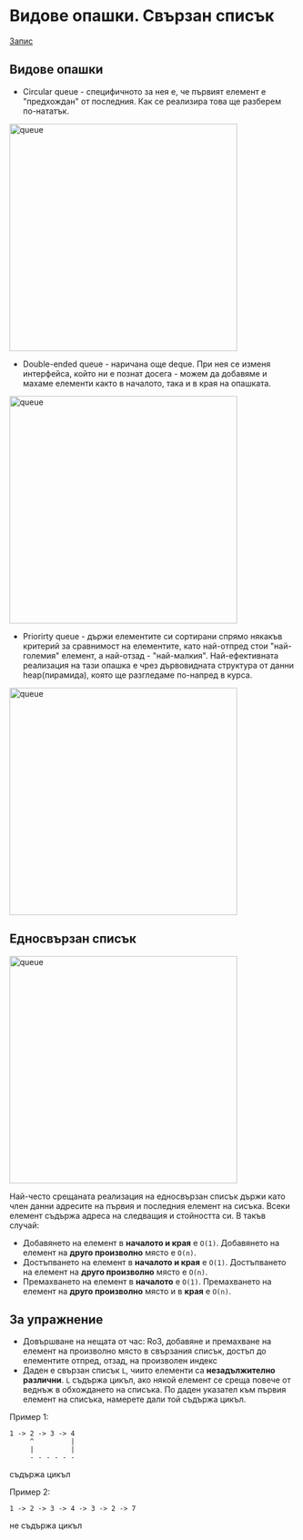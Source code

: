 # Видове опашки. Свързан списък

[Запис](https://drive.google.com/file/d/1dr6jQAthTS3PG4d2rCk9sCCu09pn01Pt/view?usp=sharing)

## Видове опашки

- Circular queue - специфичното за нея е, че първият елемент е "предхождан" от последния. Как се реализира това ще разберем по-нататък. 
<img src="https://cdn.programiz.com/sites/tutorial2program/files/circular-queue.png" alt="queue" width="400"/>

- Double-ended queue - наричана още deque. При нея се изменя интерфейса, който ни е познат досега - можем да добавяме и махаме елементи както в началото, така и в края на опашката.
<img src="https://cdn.programiz.com/sites/tutorial2program/files/double-ended-queue.png" alt="queue" width="400"/>

- Priorirty queue - държи елементите си сортирани спрямо някакъв критерий за сравнимост на елементите, като най-отпред стои "най-големия" елемент, а най-отзад - "най-малкия". Най-ефективната реализация на тази опашка е чрез дървовидната структура от данни heap(пирамида), която ще разгледаме по-напред в курса.
<img src="https://cdn.programiz.com/sites/tutorial2program/files/priority-queue.png" alt="queue" width="400"/>

## Едносвързан списък

<img src="https://favtutor.com/resources/images/uploads/mceu_91429992611623045100409.png" alt="queue" width="400"/>

Най-често срещаната реализация на едносвързан списък държи като член данни адресите на първия и последния елемент на сисъка. Всеки елемент съдържа адреса на следващия и стойността си. В такъв случай:  

- Добавянето на елемент в **началото и края** е `O(1)`. Добавянето на елемент на **друго произволно** място е `O(n)`.
- Достъпването на елемент в **началото и края** е `O(1)`. Достъпването на елемент на **друго произволно** място е `O(n)`.
- Премахването на елемент в **началото** е `O(1)`. Премахването на елемент на **друго произволно** място и в **края** е `O(n)`.

## За упражнение 
- Довършване на нещата от час: Ro3, добавяне и премахване на елемент на произволно място в свързания списък, достъп до елементите отпред, отзад, на произволен индекс
- Даден е свързан списък `L`, чиито елементи са **незадължително различни**. `L` съдържа цикъл, ако някой елемент се среща повече от веднъж в обхождането на списъка. По даден указател към първия елемент на списъка, намерете дали той съдържа цикъл.

Пример 1:
```
1 -> 2 -> 3 -> 4 
     ^         |
     |         |
     - - - - - -
```
съдържа цикъл

Пример 2:
```
1 -> 2 -> 3 -> 4 -> 3 -> 2 -> 7
```
не съдържа цикъл
